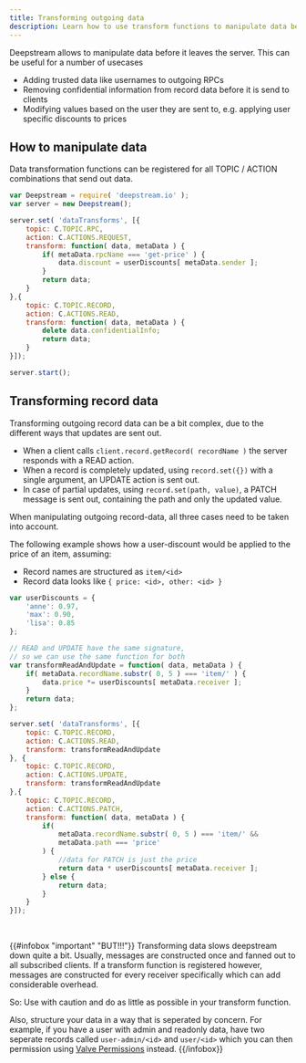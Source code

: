 ```yaml
---
title: Transforming outgoing data
description: Learn how to use transform functions to manipulate data before it leaves the server
---
```


Deepstream allows to manipulate data before it leaves the server. This can be useful for a number of usecases

* Adding trusted data like usernames to outgoing RPCs
* Removing confidential information from record data before it is send to clients
* Modifying values based on the user they are sent to, e.g. applying user specific discounts to prices

## How to manipulate data
Data transformation functions can be registered for all TOPIC / ACTION combinations that send out data.

```javascript
var Deepstream = require( 'deepstream.io' );
var server = new Deepstream();

server.set( 'dataTransforms', [{
	topic: C.TOPIC.RPC,
	action: C.ACTIONS.REQUEST,
	transform: function( data, metaData ) {
		if( metaData.rpcName === 'get-price' ) {
			data.discount = userDiscounts[ metaData.sender ];
		}
		return data;
	}
},{
	topic: C.TOPIC.RECORD,
	action: C.ACTIONS.READ,
	transform: function( data, metaData ) {
		delete data.confidentialInfo;
		return data;
	}
}]);

server.start();
```

## Transforming record data

Transforming outgoing record data can be a bit complex, due to the different ways that updates are sent out.
* When a client calls `client.record.getRecord( recordName )` the server responds with a READ action.
* When a record is completely updated, using `record.set({})` with a single argument, an UPDATE action is sent out.
* In case of partial updates, using `record.set(path, value)`, a PATCH message is sent out, containing the path and only the updated value.

When manipulating outgoing record-data, all three cases need to be taken into account.

The following example shows how a user-discount would be applied to the price of an item, assuming:
* Record names are structured as `item/<id>`
* Record data looks like `{ price: <id>, other: <id> }`

```javascript
var userDiscounts = {
	'anne': 0.97,
	'max': 0.90,
	'lisa': 0.85
};

// READ and UPDATE have the same signature,
// so we can use the same function for both
var transformReadAndUpdate = function( data, metaData ) {
	if( metaData.recordName.substr( 0, 5 ) === 'item/' ) {
		data.price *= userDiscounts[ metaData.receiver ];
	}
	return data;
};

server.set( 'dataTransforms', [{
	topic: C.TOPIC.RECORD,
	action: C.ACTIONS.READ,
	transform: transformReadAndUpdate
}, {
	topic: C.TOPIC.RECORD,
	action: C.ACTIONS.UPDATE,
	transform: transformReadAndUpdate
},{
	topic: C.TOPIC.RECORD,
	action: C.ACTIONS.PATCH,
	transform: function( data, metaData ) {
		if(
			metaData.recordName.substr( 0, 5 ) === 'item/' &&
			metaData.path === 'price'
		) {
			//data for PATCH is just the price
			return data * userDiscounts[ metaData.receiver ];
		} else {
			return data;
		}
	}
}]);
```
<br/>

{{#infobox "important" "BUT!!!"}}
Transforming data slows deepstream down quite a bit. Usually, messages are constructed once and fanned out to all subscribed clients. If a transform function is registered however, messages are constructed for every receiver specifically which can add considerable overhead.

So: Use with caution and do as little as possible in your transform function.

Also, structure your data in a way that is seperated by concern. For example, if you have a user with admin and readonly data, have two seperate records called `user-admin/<id>` and `user/<id>` which you can then permission using [Valve Permissions](/tutorials/core/permission-conf-simple/) instead.
{{/infobox}}
